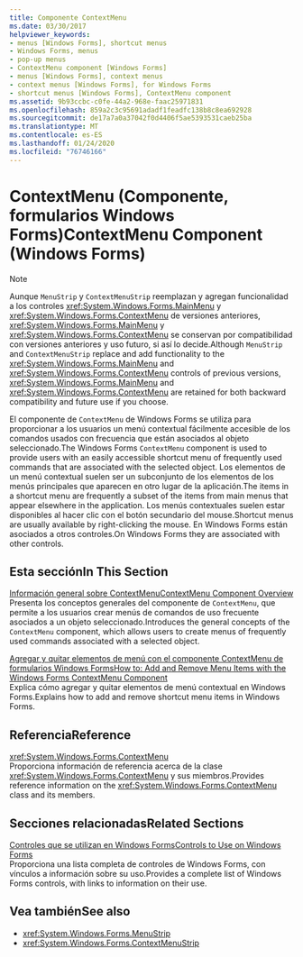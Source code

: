 ```yaml
---
title: Componente ContextMenu
ms.date: 03/30/2017
helpviewer_keywords:
- menus [Windows Forms], shortcut menus
- Windows Forms, menus
- pop-up menus
- ContextMenu component [Windows Forms]
- menus [Windows Forms], context menus
- context menus [Windows Forms], for Windows Forms
- shortcut menus [Windows Forms], ContextMenu component
ms.assetid: 9b93ccbc-c0fe-44a2-968e-faac25971831
ms.openlocfilehash: 859a2c3c95691adadf1feadfc138b8c8ea692928
ms.sourcegitcommit: de17a7a0a37042f0d4406f5ae5393531caeb25ba
ms.translationtype: MT
ms.contentlocale: es-ES
ms.lasthandoff: 01/24/2020
ms.locfileid: "76746166"
---
```

# <a name="contextmenu-component-windows-forms"></a><span data-ttu-id="d5727-102">ContextMenu (Componente, formularios Windows Forms)</span><span class="sxs-lookup"><span data-stu-id="d5727-102">ContextMenu Component (Windows Forms)</span></span>
> [!NOTE]
> <span data-ttu-id="d5727-103">Aunque `MenuStrip` y `ContextMenuStrip` reemplazan y agregan funcionalidad a los controles <xref:System.Windows.Forms.MainMenu> y <xref:System.Windows.Forms.ContextMenu> de versiones anteriores, <xref:System.Windows.Forms.MainMenu> y <xref:System.Windows.Forms.ContextMenu> se conservan por compatibilidad con versiones anteriores y uso futuro, si así lo decide.</span><span class="sxs-lookup"><span data-stu-id="d5727-103">Although `MenuStrip` and `ContextMenuStrip` replace and add functionality to the <xref:System.Windows.Forms.MainMenu> and <xref:System.Windows.Forms.ContextMenu> controls of previous versions, <xref:System.Windows.Forms.MainMenu> and <xref:System.Windows.Forms.ContextMenu> are retained for both backward compatibility and future use if you choose.</span></span>  
  
 <span data-ttu-id="d5727-104">El componente de `ContextMenu` de Windows Forms se utiliza para proporcionar a los usuarios un menú contextual fácilmente accesible de los comandos usados con frecuencia que están asociados al objeto seleccionado.</span><span class="sxs-lookup"><span data-stu-id="d5727-104">The Windows Forms `ContextMenu` component is used to provide users with an easily accessible shortcut menu of frequently used commands that are associated with the selected object.</span></span> <span data-ttu-id="d5727-105">Los elementos de un menú contextual suelen ser un subconjunto de los elementos de los menús principales que aparecen en otro lugar de la aplicación.</span><span class="sxs-lookup"><span data-stu-id="d5727-105">The items in a shortcut menu are frequently a subset of the items from main menus that appear elsewhere in the application.</span></span> <span data-ttu-id="d5727-106">Los menús contextuales suelen estar disponibles al hacer clic con el botón secundario del mouse.</span><span class="sxs-lookup"><span data-stu-id="d5727-106">Shortcut menus are usually available by right-clicking the mouse.</span></span> <span data-ttu-id="d5727-107">En Windows Forms están asociados a otros controles.</span><span class="sxs-lookup"><span data-stu-id="d5727-107">On Windows Forms they are associated with other controls.</span></span>  
  
## <a name="in-this-section"></a><span data-ttu-id="d5727-108">Esta sección</span><span class="sxs-lookup"><span data-stu-id="d5727-108">In This Section</span></span>  
 [<span data-ttu-id="d5727-109">Información general sobre ContextMenu</span><span class="sxs-lookup"><span data-stu-id="d5727-109">ContextMenu Component Overview</span></span>](contextmenu-component-overview-windows-forms.md)  
 <span data-ttu-id="d5727-110">Presenta los conceptos generales del componente de `ContextMenu`, que permite a los usuarios crear menús de comandos de uso frecuente asociados a un objeto seleccionado.</span><span class="sxs-lookup"><span data-stu-id="d5727-110">Introduces the general concepts of the `ContextMenu` component, which allows users to create menus of frequently used commands associated with a selected object.</span></span>  
  
 [<span data-ttu-id="d5727-111">Agregar y quitar elementos de menú con el componente ContextMenu de formularios Windows Forms</span><span class="sxs-lookup"><span data-stu-id="d5727-111">How to: Add and Remove Menu Items with the Windows Forms ContextMenu Component</span></span>](add-and-remove-menu-items-with-wf-contextmenu-component.md)  
 <span data-ttu-id="d5727-112">Explica cómo agregar y quitar elementos de menú contextual en Windows Forms.</span><span class="sxs-lookup"><span data-stu-id="d5727-112">Explains how to add and remove shortcut menu items in Windows Forms.</span></span>  
  
## <a name="reference"></a><span data-ttu-id="d5727-113">Referencia</span><span class="sxs-lookup"><span data-stu-id="d5727-113">Reference</span></span>  
 <xref:System.Windows.Forms.ContextMenu>  
 <span data-ttu-id="d5727-114">Proporciona información de referencia acerca de la clase <xref:System.Windows.Forms.ContextMenu> y sus miembros.</span><span class="sxs-lookup"><span data-stu-id="d5727-114">Provides reference information on the <xref:System.Windows.Forms.ContextMenu> class and its members.</span></span>  
  
## <a name="related-sections"></a><span data-ttu-id="d5727-115">Secciones relacionadas</span><span class="sxs-lookup"><span data-stu-id="d5727-115">Related Sections</span></span>  
 [<span data-ttu-id="d5727-116">Controles que se utilizan en Windows Forms</span><span class="sxs-lookup"><span data-stu-id="d5727-116">Controls to Use on Windows Forms</span></span>](controls-to-use-on-windows-forms.md)  
 <span data-ttu-id="d5727-117">Proporciona una lista completa de controles de Windows Forms, con vínculos a información sobre su uso.</span><span class="sxs-lookup"><span data-stu-id="d5727-117">Provides a complete list of Windows Forms controls, with links to information on their use.</span></span>  
  
## <a name="see-also"></a><span data-ttu-id="d5727-118">Vea también</span><span class="sxs-lookup"><span data-stu-id="d5727-118">See also</span></span>

- <xref:System.Windows.Forms.MenuStrip>
- <xref:System.Windows.Forms.ContextMenuStrip>
